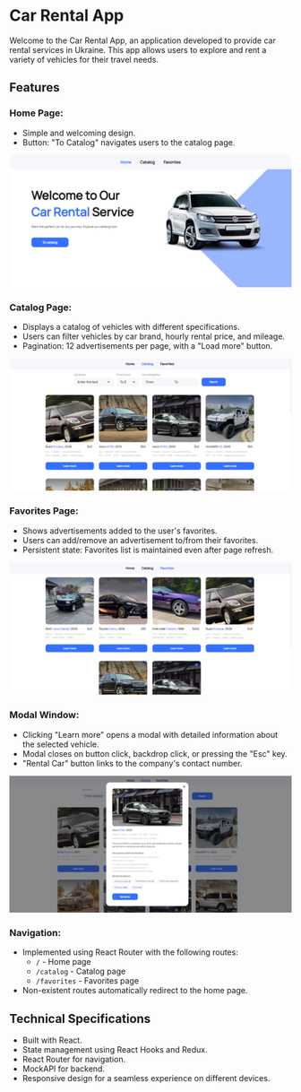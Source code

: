# Car Rental App

Welcome to the Car Rental App, an application developed to provide car rental
services in Ukraine. This app allows users to explore and rent a variety of
vehicles for their travel needs.

## Features

### Home Page:

- Simple and welcoming design.
- Button: "To Catalog" navigates users to the catalog page.

![Home Page](./assets/homepage.png)

### Catalog Page:

- Displays a catalog of vehicles with different specifications.
- Users can filter vehicles by car brand, hourly rental price, and mileage.
- Pagination: 12 advertisements per page, with a "Load more" button.

![Catalog Page](./assets/catalog.png)

### Favorites Page:

- Shows advertisements added to the user's favorites.
- Users can add/remove an advertisement to/from their favorites.
- Persistent state: Favorites list is maintained even after page refresh.

![Favorites Page](./assets/favorites.png)

### Modal Window:

- Clicking "Learn more" opens a modal with detailed information about the
  selected vehicle.
- Modal closes on button click, backdrop click, or pressing the "Esc" key.
- "Rental Car" button links to the company's contact number.

![Modal Window](./assets/modal.png)

### Navigation:

- Implemented using React Router with the following routes:
  - `/` - Home page
  - `/catalog` - Catalog page
  - `/favorites` - Favorites page
- Non-existent routes automatically redirect to the home page.

## Technical Specifications

- Built with React.
- State management using React Hooks and Redux.
- React Router for navigation.
- MockAPI for backend.
- Responsive design for a seamless experience on different devices.
